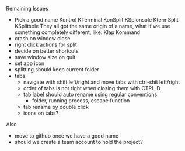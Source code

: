 Remaining Issues

- Pick a good name
Kontrol
KTerminal
KonSplit
KSplonsole
KtermSplit
KSplitsole
They all got the same origin of a name, what if we use something completely different, like:
Klap
Kommand
- crash on window close
- right click actions for split
- decide on better shortcuts
- save window size on quit
- set app icon
- splitting should keep current folder
- tabs
   - navigate with shift left/right and move tabs with ctrl-shit left/right
   - order of tabs is not right when closing them with CTRL-D
   - tab label should auto rename using regular conventions
      - folder, running process, escape function
   - tab rename by double click
   - icons on tabs?

Also
- move to github once we have a good name
- should we create a team account to hold the project?
